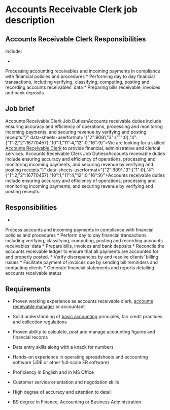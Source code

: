# Accounts Receivable Clerk job description


## Accounts Receivable Clerk Responsibilities

Include:

* 
Processing accounting receivables and incoming payments in compliance with financial policies and procedures
* 
Performing day to day financial transactions, including verifying, classifying, computing, posting and recording accounts receivables’ data
* 
Preparing bills receivable, invoices and bank deposits



## Job brief

Accounts Receivable Clerk Job Duties</H2>nAccounts receivable duties include ensuring accuracy and efficiency of operations, processing and monitoring incoming payments, and securing revenue by verifying and posting receipts.&quot;}" data-sheets-userformat="{&quot;2&quot;:9091,&quot;3&quot;:{&quot;1&quot;:0},&quot;4&quot;:{&quot;1&quot;:2,&quot;2&quot;:16770457},&quot;10&quot;:1,&quot;11&quot;:4,&quot;12&quot;:0,&quot;16&quot;:9}">We are looking for a skilled <a href="https://resources.workable.com/accounts-receivable-clerk-interview-questions-2">Accounts Receivable Clerk</a> to provide financial, administrative and clerical services.
Accounts Receivable Clerk Job Duties</H2>nAccounts receivable duties include ensuring accuracy and efficiency of operations, processing and monitoring incoming payments, and securing revenue by verifying and posting receipts.&quot;}" data-sheets-userformat="{&quot;2&quot;:9091,&quot;3&quot;:{&quot;1&quot;:0},&quot;4&quot;:{&quot;1&quot;:2,&quot;2&quot;:16770457},&quot;10&quot;:1,&quot;11&quot;:4,&quot;12&quot;:0,&quot;16&quot;:9}">Accounts receivable duties include ensuring accuracy and efficiency of operations, processing and monitoring incoming payments, and securing revenue by verifying and posting receipts.


## Responsibilities

* 
Process accounts and incoming payments in compliance with financial policies and procedures
* 
Perform day to day financial transactions, including verifying, classifying, computing, posting and recording accounts receivables’ data
* 
Prepare bills, invoices and bank deposits
* 
Reconcile the accounts receivable ledger to ensure that all payments are accounted for and properly posted.
* 
Verify discrepancies by and resolve clients’ billing issues
* 
Facilitate payment of invoices due by sending bill reminders and contacting clients
* 
Generate financial statements and reports detailing accounts receivable status



## Requirements

* Proven working experience as accounts receivable clerk, <a href="https://resources.workable.com/accounts-receivable-job-description">accounts receivable manager</a> or accountant

* Solid understanding of <a href="https://resources.workable.com/accounting-clerk-job-description">basic accounting</a> principles, fair credit practices and collection regulations

* Proven ability to calculate, post and manage accounting figures and financial records

* Data entry skills along with a knack for numbers

* Hands-on experience in operating spreadsheets and accounting software (JDE or other full-scale ER software)

* Proficiency in English and in MS Office

* Customer service orientation and negotiation skills

* High degree of accuracy and attention to detail

* BS degree in Finance, Accounting or Business Administration
